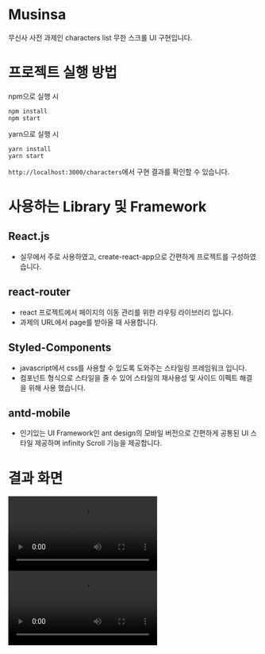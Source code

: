 # Musinsa

무신사 사전 과제인 characters list 무한 스크롤 UI 구현입니다.

# 프로젝트 실행 방법

npm으로 실행 시

```
npm install
npm start
```

yarn으로 실행 시

```
yarn install
yarn start
```

`http://localhost:3000/characters`에서 구현 결과를 확인할 수 있습니다.

# 사용하는 Library 및 Framework

## React.js

- 실무에서 주로 사용하였고, create-react-app으로 간편하게 프로젝트를 구성하였습니다.

## react-router

- react 프로젝트에서 페이지의 이동 관리를 위한 라우팅 라이브러리 입니다.
- 과제의 URL에서 page를 받아올 때 사용합니다.

## Styled-Components

- javascript에서 css를 사용할 수 있도록 도와주는 스타일링 프레임워크 입니다.
- 컴포넌트 형식으로 스타일을 줄 수 있어 스타일의 재사용성 및 사이드 이펙트 해결을 위해 사용 했습니다.

## antd-mobile

- 인기있는 UI Framework인 ant design의 모바일 버전으로 간편하게 공통된 UI 스타일 제공하며 infinity Scroll 기능을 제공합니다.

# 결과 화면

![필터 및 삭제, 초기화](./readmeImage/filterAndDelete.mov)
![무한 스크롤](./readmeImage/infinityScroll.mov)
